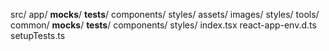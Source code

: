 src/
  app/
    __mocks__/
    __tests__/
    components/
    styles/
  assets/
    images/
    styles/
    tools/
  common/
    __mocks__/
    __tests__/
    components/
    styles/
  index.tsx
  react-app-env.d.ts
  setupTests.ts

